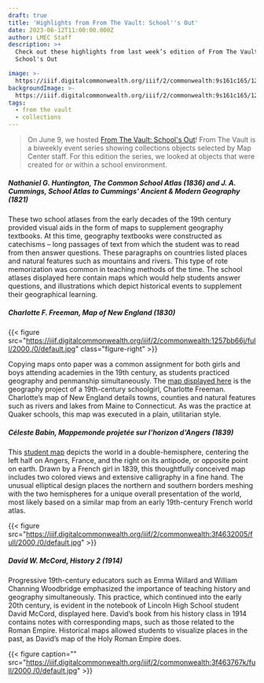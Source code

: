 ```yaml
---
draft: true
title: 'Highlights from From The Vault: School''s Out'
date: 2023-06-12T11:00:00.000Z
author: LMEC Staff
description: >+
  Check out these highlights from last week’s edition of From The Vault:
  School's Out

image: >-
  https://iiif.digitalcommonwealth.org/iiif/2/commonwealth:9s161c165/1217,1294,8010,4690/2000,/0/default.jpg
backgroundImage: >-
  https://iiif.digitalcommonwealth.org/iiif/2/commonwealth:9s161c165/1217,1294,8010,4690/2000,/0/default.jpg
tags:
  - from the vault
  - collections
---
```


> On June 9, we hosted [From The Vault: School's Out](https://www.leventhalmap.org/event/from-the-vault-collections-showing-/)! From The Vault is a biweekly event series showing collections objects selected by Map Center staff. For this edition the series, we looked at objects that were created for or within a school environment.

##### **Nathaniel G. Huntington, *The Common School Atlas* (1836) and J. A. Cummings, *School Atlas to Cummings' Ancient & Modern Geography* (1821)**

These two school atlases from the early decades of the 19th century provided visual aids in the form of maps to supplement geography textbooks. At this time, geography textbooks were constructed as catechisms – long passages of text from which the student was to read from then answer questions. These paragraphs on countries listed places and natural features such as mountains and rivers. This type of rote memorization was common in teaching methods of the time. The school atlases displayed here contain maps which would help students answer questions, and illustrations which depict historical events to supplement their geographical learning.

##### Charlotte F. Freeman, Map of New England (1830)

{{< figure src="https://iiif.digitalcommonwealth.org/iiif/2/commonwealth:1257bb66j/full/2000,/0/default.jpg" class="figure-right" >}}

Copying maps onto paper was a common assignment for both girls and boys attending academies in the 19th century, as students practiced geography and penmanship simultaneously. The [map displayed here](https://collections.leventhalmap.org/search/commonwealth:1257bb658) is the geography project of a 19th-century schoolgirl, Charlotte Freeman. Charlotte’s map of New England details towns, counties and natural features such as rivers and lakes from Maine to Connecticut. As was the practice at Quaker schools, this map was executed in a plain, utilitarian style.

##### Céleste Babin, Mappemonde projetée sur l'horizon d'Angers (1839)

This [student map](https://collections.leventhalmap.org/search/commonwealth:3f463199m) depicts the world in a double-hemisphere, centering the left half on Angers, France, and the right on its antipode, or opposite point on earth. Drawn by a French girl in 1839, this thoughtfully conceived map includes two colored views and extensive calligraphy in a fine hand. The unusual elliptical design places the northern and southern borders meshing with the two hemispheres for a unique overall presentation of the world, most likely based on a similar map from an early 19th-century French world atlas.

{{< figure src="https://iiif.digitalcommonwealth.org/iiif/2/commonwealth:3f4632005/full/2000,/0/default.jpg" >}}

##### **David W. McCord, *History 2* (1914)**

Progressive 19th-century educators such as Emma Willard and William Channing Woodbridge emphasized the importance of teaching history and geography simultaneously. This practice, which continued into the early 20th century, is evident in the notebook of Lincoln High School student David McCord, displayed here. David’s book from his history class in 1914 contains notes with corresponding maps, such as those related to the Roman Empire. Historical maps allowed students to visualize places in the past, as David’s map of the Holy Roman Empire does.

{{< figure caption="" src="https://iiif.digitalcommonwealth.org/iiif/2/commonwealth:3f463767k/full/2000,/0/default.jpg" >}}
